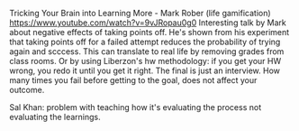 Tricking Your Brain into Learning More - Mark Rober (life gamification) 
https://www.youtube.com/watch?v=9vJRopau0g0
Interesting talk by Mark about negative effects of taking points off. He's shown from his experiment that taking points off for a failed attempt reduces the probability of trying again and scccess. 
This can translate to real life by removing grades from class rooms. Or by using Liberzon's hw methodology: if you get your HW wrong, you redo it until you get it right. The final is just an interview. 
How many times you fail before getting to the goal, does not affect your outcome. 

Sal Khan:
problem with teaching how it's evaluating the process not evaluating the learnings. 
